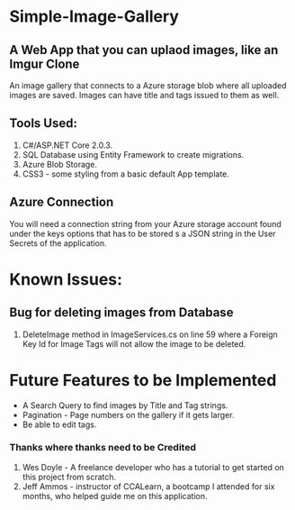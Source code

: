 # Simple-Image-Gallery
## A Web App that you can uplaod images, like an Imgur Clone
An image gallery that connects to a Azure storage blob where all uploaded images are saved. Images can have title and tags issued to them as well.

## Tools Used:

1. C#/ASP.NET Core 2.0.3.
2. SQL Database using Entity Framework to create migrations.
3. Azure Blob Storage.
4. CSS3 - some styling from a basic default App template.

## Azure Connection
You will need a connection string from your Azure storage account found under the keys options that has to be stored s a JSON string in the User Secrets of the application.

# Known Issues:

## Bug for deleting images from Database
1. DeleteImage method in ImageServices.cs on line 59 where a Foreign Key Id for Image Tags will not allow the image to be deleted.

# Future Features to be Implemented

- A Search Query to find images by Title and Tag strings.
- Pagination - Page numbers on the gallery if it gets larger.
- Be able to edit tags.

### Thanks where thanks need to be Credited

1. Wes Doyle - A freelance developer who has a tutorial to get started on this project from scratch.
2. Jeff Ammos - instructor of CCALearn, a bootcamp I attended for six months, who helped guide me on this application.

